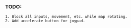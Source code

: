 ### TODO:
    1. Block all inputs, movement, etc. while map rotating.
    2. Add accelerate button for joypad.
